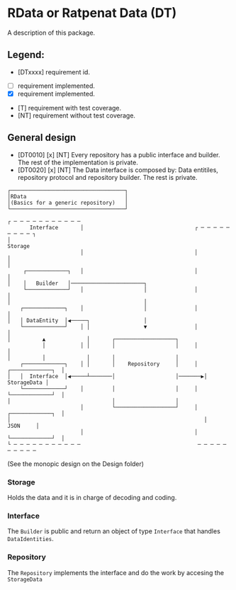 # RData or Ratpenat Data (DT) 

A description of this package.

## Legend:
* [DTxxxx] requirement id.
* [ ] requirement implemented.
* [x] requirement implemented.
* [T] requirement with test coverage.
* [NT] requirement without test coverage. 

## General design

* [DT0010] [x] [NT] Every repository has a public interface and builder. The rest of the implementation is private.
* [DT0020] [x] [NT] The Data interface is composed by: Data entitiles, repository protocol and repository builder. The rest is private.

```
┌────────────────────────────────────┐                                          
│RData                               │                                          
│(Basics for a generic repository)   │                                          
└────────────────────────────────────┘                                          
                                                                                
┌ ─ ─ ─ ─ ─ ─ ─ ─ ─ ─ ─                                                         
       Interface       │                                   ┌ ─ ─ ─ ─ ─ ─ ─ ─ ─ ┐
│                                                                 Storage       
                       │                                   │                   │
│                                                                               
     ┌─────────────┐   │                                   │                   │
│    │   Builder   │───────────────────────┐                                    
     └─────────────┘   │                   │               │                   │
│                                          │                                    
    ┌─────────────┐    │                   │               │                   │
│   │ DataEntity  │◀─────┐                 │                                    
    └─────────────┘    │ │                 ▼               │                   │
│          ▲             │       ┌───────────────────┐                          
           │           │ │       │                   │     │                   │
│          │             │       │                   │                          
    ┌─────────────┐    │ │       │    Repository     │     │  ┌─────────────┐  │
│   │  Interface  │◀─────┴───────│                   │───────▶│ StorageData │   
    └─────────────┘    │         │                   │     │  └─────────────┘  │
│                                │                   │                          
                       │         └───────────────────┘     │  ┌─────────────┐  │
│                                                             │    JSON     │   
                       │                                   │  └─────────────┘  │
└ ─ ─ ─ ─ ─ ─ ─ ─ ─ ─ ─                                     ─ ─ ─ ─ ─ ─ ─ ─ ─ ─ 
```
(See the monopic design on the Design folder)

### Storage 

Holds the data and it is in charge of decoding and coding.

### Interface

The `Builder` is public and return an object of type `Interface` that handles `DataIdentities`.

### Repository

The `Repository` implements the interface and do the work by accesing the `StorageData`

